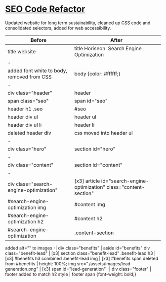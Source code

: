 # [SEO Code Refactor](https://zarlengo.github.io/SEO_Code_Refactor/)
Updated website for long term sustainability, cleaned up CSS code and consolidated selectors, added for web accessibility.


Before | After
------------ | -------------
title website                                 | title Horiseon: Search Engine Optimization
-| 
added font white to body, removed from CSS    | body {color: #ffffff;}
-| 
div class="header"                            | header
span class="seo"                              | span id="seo"
header h1 .seo                                | #seo
header div ul                                 | header ul
header div ul li                              | header li
deleted header div                            | css moved into header ul
-| 
div class="hero"                              | section id="hero"
-| 
div class="content"                           | section id="content"
-| 
div class="search-engine-optimization"        | [x3] article id="search-engine-optimization" class="content-section"
#search-engine-optimization img               | #content img
#search-engine-optimization h2                | #content h2
#search-engine-optimization                   | .content-section
added alt="" to images
-| 
div class="benefits"                          | aside id="benefits"
div class="benefit-lead"                      | [x3] section class="benefit-lead"
.benefit-lead h3                              | [x3] #benefits h3
combined .benefit-lead img                    | [x3] #benefits span
deleted from #benefits                        | height: 100%;
img src="./assets/images/lead-generation.png" | [x3] span id="lead-generation"
-| 
div class="footer"                            | footer
added to match h2 style                       | footer span {font-weight: bold;}

